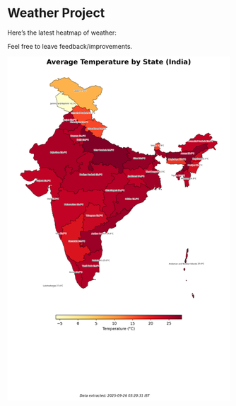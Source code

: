 # Weather Project

Here’s the latest heatmap of weather:

Feel free to leave feedback/improvements.

![India Heatmap](docs/assets/india_heatmap.png?v=D5B929)
